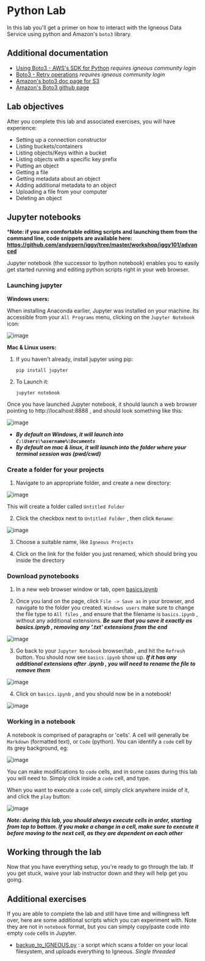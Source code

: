 
# Python Lab

In this lab you'll get a primer on how to interact with the Igneous Data Service using python and Amazon's `boto3` library.

## Additional documentation


* [Using Boto3 - AWS's SDK for Python](https://igneoussystemshelp.zendesk.com/knowledge/articles/222814587) *requires igneous community login*
* [Boto3 - Retry operations](https://igneoussystemshelp.zendesk.com/knowledge/articles/223204708) *requires igneous community login*
* [Amazon's boto3 doc page for S3](http://boto3.readthedocs.io/en/latest/reference/services/s3.html)
* [Amazon's Boto3 github page](https://github.com/boto/boto3)



## Lab objectives

After you complete this lab and associated exercises, you will have experience:

* Setting up a connection constructor
* Listing buckets/containers
* Listing objects/Keys within a bucket
* Listing objects with a specific key prefix
* Putting an object
* Getting a file
* Getting metadata about an object
* Adding additional metadata to an object
* Uploading a file from your computer
* Deleting an object


##  Jupyter notebooks

***Note: if you are comfortable editing scripts and launching them from the command line, code snippets are available here:  https://github.com/andypern/iggy/tree/master/workshop/iggy101/advanced**

Jupyter notebook (the successor to Ipython notebook) enables you to easily get started running and editing python scripts right in your web browser.

### Launching jupyter
**Windows users:**

When installing Anaconda earlier, Jupyter was installed on your machine.  Its accessible from your `All Programs` menu, clicking on the `Jupyter Notebook` icon:


![image](../pics/win_launch_jupyter.png)

**Mac & Linux users:**

1.  If you haven't already, install jupyter using pip:

        pip install jupyter

2.  To Launch it:

        jupyter notebook


Once you have launched Jupyter notebook, it should launch a web browser pointing to http://localhost:8888 , and should look something like this:

![image](../pics/jupyter_landing.png)

* ***By default on Windows, it will launch into
`C:\Users\%username%\Documents`***
* ***By default on mac & linux, it will launch into the folder where your terminal session was (pwd/cwd)***


### Create a folder for your projects

1.  Navigate to an appropriate folder, and create a new directory:

![image](../pics/jupyter_newfolder.png)

This will create a folder called `Untitled Folder`

2.  Click the checkbox next to  `Untitled Folder` , then click `Rename`:

![image](../pics/jupyter_rename.png)


3.  Choose a suitable name, like `Igneous Projects`

4.  Click on the link for the folder you just renamed, which should bring you inside the directory

### Download pynotebooks

1.  In a new web browser window or tab, open [basics.ipynb](https://raw.githubusercontent.com/andypern/iggyworkshop/master/pynotebook/basics.ipynb)

2.  Once you land on the page, click `File -> Save as` in your browser, and navigate to the folder you created.  `Windows users` make sure to change the file type to `All files` , and ensure that the filename is `basics.ipynb` , without any additional extensions.
***Be sure that you save it exactly as basics.ipnyb , removing any '.txt' extensions from the end***

![image](../pics/notebook_saveas.png)

3.  Go back to your `Jupyter Notebook` browser/tab , and hit the `Refresh` button.  You should now see `basics.ipynb` show up.
***If it has any additional extensions after .ipynb , you will need to rename the file to remove them***

![image](../pics/jupyter_basics_refresh.png)

4.  Click on `basics.ipynb` , and you should now be in a notebook!

![image](../pics/jupyter_basics_initial.png)


### Working in a notebook

A notebook is comprised of paragraphs or 'cells'.  A cell will generally be `Markdown` (formatted text), or  `Code` (python).  You can identify a `code` cell by its grey background, eg:

![image](../pics/jupyter_markdown_vs_code.png)

You can make modifications to `code` cells, and in some cases during this lab you will need to.  Simply click inside a `code` cell, and type.

When you want to execute a `code` cell, simply click anywhere inside of it, and click the `play` button:

![image](../pics/jupyter_execute.png)

***Note: during this lab, you should always execute cells in order, starting from top to bottom.  If you make a change in a cell, make sure to execute it before moving to the next cell, as they are dependent on each other***

## Working through the lab

Now that you have everything setup, you're ready to go through the lab.  If you get stuck, waive your lab instructor down and they will help get you going.

## Additional exercises

If you are able to complete the lab and still have time and willingness left over, here are some additional scripts which you can experiment with.  Note they are not in `notebook` format, but you can simply copy/paste code into empty `code` cells in Jupyter.

* [backup_to_IGNEOUS.py](https://github.com/andypern/iggy/blob/master/workshop/iggy101/advanced/backup_to_IGNEOUS.py) : a script which scans a folder on your local filesystem, and uploads everything to Igneous.  *Single threaded*
